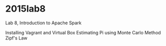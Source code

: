 # 2015lab8

Lab 8, Introduction to Apache Spark

Installing Vagrant and Virtual Box
Estimating Pi using Monte Carlo Method
Zipf's Law
